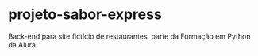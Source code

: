# projeto-sabor-express
Back-end para site fictício de restaurantes, parte da Formação em Python da Alura.

